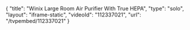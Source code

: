 {
    "title": "Winix Large Room Air Purifier With True HEPA",
    "type": "solo",
    "layout": "iframe-static",
    "videoId": "112337021",
    "url": "\/tvpembed\/112337021"
}